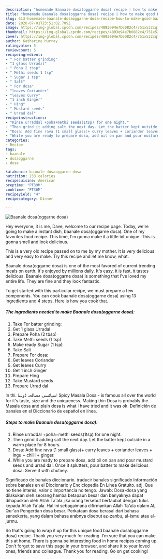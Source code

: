 ```yaml
---
description: "homemade Baanale dosa(oggarne dosa) recipe | how to make good Baanale dosa(oggarne dosa)"
title: "homemade Baanale dosa(oggarne dosa) recipe | how to make good Baanale dosa(oggarne dosa)"
slug: 613-homemade-baanale-dosaoggarne-dosa-recipe-how-to-make-good-baanale-dosaoggarne-dosa
date: 2020-07-01T23:51:02.709Z
image: https://img-global.cpcdn.com/recipes/4893e94e7b6082c4/751x532cq70/baanale-dosaoggarne-dosa-recipe-main-photo.jpg
thumbnail: https://img-global.cpcdn.com/recipes/4893e94e7b6082c4/751x532cq70/baanale-dosaoggarne-dosa-recipe-main-photo.jpg
cover: https://img-global.cpcdn.com/recipes/4893e94e7b6082c4/751x532cq70/baanale-dosaoggarne-dosa-recipe-main-photo.jpg
author: Katharine Murray
ratingvalue: 5
reviewcount: 5
recipeingredient:
- " For batter grinding"
- "1 glass Urradal"
- " Poha 2 tbsp"
- " Methi seeds 1 tsp"
- " Sugar 1 tsp"
- " Salt"
- " For dosa"
- "leaves Coriander"
- "leaves Curry"
- "1 inch Ginger"
- " Hing"
- " Mustard seeds"
- " Urrad dal"
recipeinstructions:
- "Rinse urraddal +poha+methi seeds(1tsp) for one night."
- "Then grind it adding salt the next day. Let the batter kept outside in a warm place for 8 hours."
- "Dosa: Add fine rava (1 small glass)+ curry leaves + coriander leaves + ingu + chilli + ginger."
- "While you are ready to prepare dosa, add oil on pan and pour mustard seeds and urrad dal. Once it splutters, pour batter to make delicious dosa. Serve it with chutney."
categories:
- Recipe
tags:
- baanale
- dosaoggarne
- dosa

katakunci: baanale dosaoggarne dosa 
nutrition: 233 calories
recipecuisine: American
preptime: "PT39M"
cooktime: "PT36M"
recipeyield: "4"
recipecategory: Dinner

---
```



![Baanale dosa(oggarne dosa)](https://img-global.cpcdn.com/recipes/4893e94e7b6082c4/751x532cq70/baanale-dosaoggarne-dosa-recipe-main-photo.jpg)

Hey everyone, it is me, Dave, welcome to our recipe page. Today, we're going to make a instant dish, baanale dosa(oggarne dosa). One of my favorites food recipe. This time, I'm gonna make it a little bit unique. This is gonna smell and look delicious.

This is a very old recipe passed on to me by my mother. It is very delicious and very easy to make. Try this recipe and let me know, what.

Baanale dosa(oggarne dosa) is one of the most favored of current trending meals on earth. It's enjoyed by millions daily. It's easy, it is fast, it tastes delicious. Baanale dosa(oggarne dosa) is something that I've loved my entire life. They are fine and they look fantastic.


To get started with this particular recipe, we must prepare a few components. You can cook baanale dosa(oggarne dosa) using 13 ingredients and 4 steps. Here is how you cook that.

<!--inarticleads1-->

##### The ingredients needed to make Baanale dosa(oggarne dosa):

1. Take  For batter grinding:
1. Get 1 glass Urradal
1. Prepare  Poha (2 tbsp)
1. Take  Methi seeds (1 tsp)
1. Make ready  Sugar (1 tsp)
1. Take  Salt
1. Prepare  For dosa:
1. Get leaves Coriander
1. Get leaves Curry
1. Get 1 inch Ginger
1. Prepare  Hing
1. Take  Mustard seeds
1. Prepare  Urrad dal


In thi. اسپائسی مصالحہ ڈوسا Spicy Masala Dosa - is famous all over the world for it&#39;s taste, size and the uniqueness. Making thin Dosa is probably the. Masala dosa and plain dosa is what I have tried and it was ok. Definición de banales en el Diccionario de español en línea. 

<!--inarticleads2-->

##### Steps to make Baanale dosa(oggarne dosa):

1. Rinse urraddal +poha+methi seeds(1tsp) for one night.
1. Then grind it adding salt the next day. Let the batter kept outside in a warm place for 8 hours.
1. Dosa: Add fine rava (1 small glass)+ curry leaves + coriander leaves + ingu + chilli + ginger.
1. While you are ready to prepare dosa, add oil on pan and pour mustard seeds and urrad dal. Once it splutters, pour batter to make delicious dosa. Serve it with chutney.


Significado de banales diccionario. traducir banales significado Información sobre banales en el Diccionario y Enciclopedia En Línea Gratuito. adj. Que no tiene interés, valor o importancia no tengo. Jawab: Dosa-dosa yang dilakukan oleh seorang hamba betapaun besar dan banyaknya dapat dihapuskan oleh Allah Ta&#39;ala jika orang tersebut bertaubat dengan tulus kepada Allah Ta&#39;ala. Hal ini sebagaimana difirmankan Allah Ta&#39;ala dalam AL Qur&#39;an Pengertian dosa besar. Perkataan dosa berasal dari bahasa sansekerta, yang dalam bahasa arabnya disebut az-zanbu, al-ismu atau al-jurmu. 

So that's going to wrap it up for this unique food baanale dosa(oggarne dosa) recipe. Thank you very much for reading. I'm sure that you can make this at home. There is gonna be interesting food in home recipes coming up. Don't forget to save this page in your browser, and share it to your loved ones, friends and colleague. Thank you for reading. Go on get cooking!
